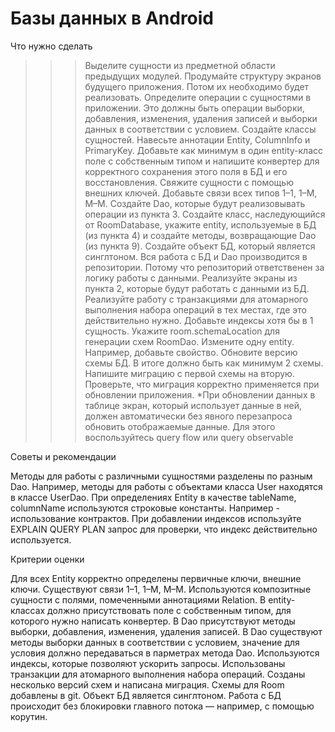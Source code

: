 # Базы данных в Android

Что нужно сделать

>>> Выделите сущности из предметной области предыдущих модулей.
Продумайте структуру экранов будущего приложения. Потом их необходимо будет реализовать.
Определите операции с сущностями в приложении. Это должны быть операции выборки, добавления,
изменения, удаления записей и выборки данных в соответствии с условием.
Создайте классы сущностей.
Навесьте аннотации Entity, ColumnInfo и PrimaryKey.
Добавьте как минимум в один entity-класс поле с собственным типом и напишите конвертер для
корректного сохранения этого поля в БД и его восстановления.
Свяжите сущности с помощью внешних ключей.
Добавьте связи всех типов 1–1, 1–М, М–М.
Создайте Dao, которые будут реализовывать операции из пункта 3.
Создайте класс, наследующийся от RoomDatabase, укажите entity, используемые в БД (из пункта 4)
и создайте методы, возвращающие Dao (из пункта 9).
Создайте объект БД, который является синглтоном.
Вся работа с БД и Dao производится в репозитории. Потому что репозиторий ответственен за логику
работы с данными.
Реализуйте экраны из пункта 2, которые будут работать с данными из БД.
Реализуйте работу с транзакциями для атомарного выполнения набора операций в тех местах, где это
действительно нужно.
Добавьте индексы хотя бы в 1 сущность.
Укажите room.schemaLocation для генерации схем RoomDao.
Измените одну entity. Например, добавьте свойство. Обновите версию схемы БД. В итоге должно
быть как минимум 2 схемы.
Напишите миграцию с первой схемы на вторую. Проверьте, что миграция корректно применяется при
обновлении приложения.
*При обновлении данных в таблице экран, который использует данные в ней, должен автоматически
без явного перезапроса обновить отображаемые данные. Для этого воспользуйтесь query flow или
query observable



Советы и рекомендации

Методы для работы с различными сущностями разделены по разным Dao. Например, методы для
работы с объектами класса User находятся в классе UserDao.
При определениях Entity в качестве tableName, columnName используются строковые константы.
Например - использование контрактов.
При добавлении индексов используйте EXPLAIN QUERY PLAN запрос для проверки, что индекс
действительно используется.


Критерии оценки

Для всех Entity корректно определены первичные ключи, внешние ключи.
Существуют связи 1–1, 1–М, М–М.
Используются композитные сущности с полями, помеченными аннотациями Relation.
В entity-классах должно присутствовать поле с собственным типом, для которого нужно написать
конвертер.
В Dao присутствуют методы выборки, добавления, изменения, удаления записей.
В Dao существуют методы выборки данных в соответствии с условием, значение для условия должно
передаваться в парметрах метода Dao.
Используются индексы, которые позволяют ускорить запросы.
Использованы транзакции для атомарного выполнения набора операций.
Созданы несколько версий схем и написана миграция. Схемы для Room добавлены в git.
Объект БД является синглтоном.
Работа с БД происходит без блокировки главного потока — например, с помощью корутин.